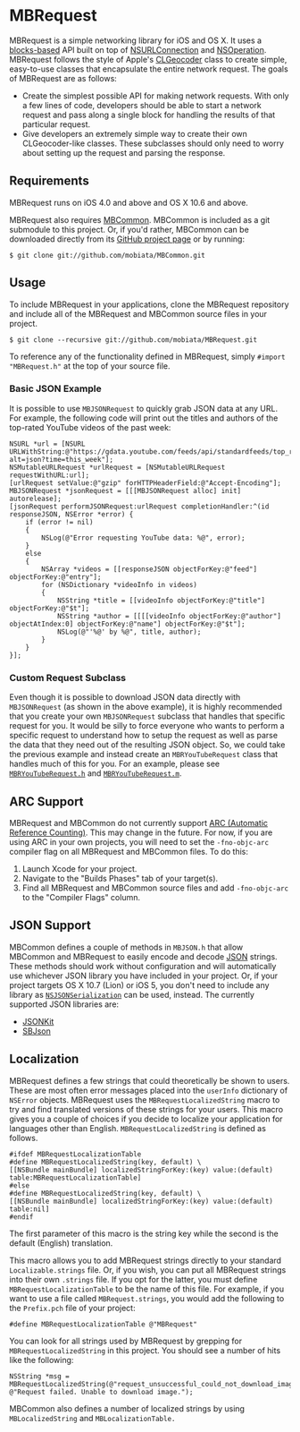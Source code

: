 # MBRequest

MBRequest is a simple networking library for iOS and OS X. It uses a [blocks-based][blocks] API built on top of [NSURLConnection][NSURLConnection] and [NSOperation][NSOperation]. MBRequest follows the style of Apple's [CLGeocoder][CLGeocoder] class to create simple, easy-to-use classes that encapsulate the entire network request. The goals of MBRequest are as follows:

* Create the simplest possible API for making network requests. With only a few lines of code, developers should be able to start a network request and pass along a single block for handling the results of that particular request.
* Give developers an extremely simple way to create their own CLGeocoder-like classes. These subclasses should only need to worry about setting up the request and parsing the response.

## Requirements

MBRequest runs on iOS 4.0 and above and OS X 10.6 and above.

MBRequest also requires [MBCommon][MBCommon]. MBCommon is included as a git submodule to this project. Or, if you'd rather, MBCommon can be downloaded directly from its [GitHub project page][MBCommon] or by running:

    $ git clone git://github.com/mobiata/MBCommon.git

## Usage

To include MBRequest in your applications, clone the MBRequest repository and include all of the MBRequest and MBCommon source files in your project.

    $ git clone --recursive git://github.com/mobiata/MBRequest.git

To reference any of the functionality defined in MBRequest, simply `#import "MBRequest.h"` at the top of your source file.

### Basic JSON Example

It is possible to use `MBJSONRequest` to quickly grab JSON data at any URL. For example, the following code will print out the titles and authors of the top-rated YouTube videos of the past week:

    NSURL *url = [NSURL URLWithString:@"https://gdata.youtube.com/feeds/api/standardfeeds/top_rated?alt=json?time=this_week"];
    NSMutableURLRequest *urlRequest = [NSMutableURLRequest requestWithURL:url];
    [urlRequest setValue:@"gzip" forHTTPHeaderField:@"Accept-Encoding"];
    MBJSONRequest *jsonRequest = [[[MBJSONRequest alloc] init] autorelease];
    [jsonRequest performJSONRequest:urlRequest completionHandler:^(id responseJSON, NSError *error) {
        if (error != nil)
        {
            NSLog(@"Error requesting YouTube data: %@", error);
        }
        else
        {
            NSArray *videos = [[responseJSON objectForKey:@"feed"] objectForKey:@"entry"];
            for (NSDictionary *videoInfo in videos)
            {
                NSString *title = [[videoInfo objectForKey:@"title"] objectForKey:@"$t"];
                NSString *author = [[[[videoInfo objectForKey:@"author"] objectAtIndex:0] objectForKey:@"name"] objectForKey:@"$t"];
                NSLog(@"'%@' by %@", title, author);
            }
        }
    }];

### Custom Request Subclass

Even though it is possible to download JSON data directly with `MBJSONRequest` (as shown in the above example), it is highly recommended that you create your own `MBJSONRequest` subclass that handles that specific request for you. It would be silly to force everyone who wants to perform a specific request to understand how to setup the request as well as parse the data that they need out of the resulting JSON object. So, we could take the previous example and instead create an `MBRYouTubeRequest` class that handles much of this for you. For an example, please see [`MBRYouTubeRequest.h`][MBRYouTubeRequest.h] and [`MBRYouTubeRequest.m`][MBRYouTubeRequest.m].

## ARC Support

MBRequest and MBCommon do not currently support [ARC (Automatic Reference Counting)][ARC]. This may change in the future. For now, if you are using ARC in your own projects, you will need to set the `-fno-objc-arc` compiler flag on all MBRequest and MBCommon files. To do this:

1. Launch Xcode for your project.
2. Navigate to the "Builds Phases" tab of your target(s).
3. Find all MBRequest and MBCommon source files and add `-fno-objc-arc` to the "Compiler Flags" column.

## JSON Support

MBCommon defines a couple of methods in `MBJSON.h` that allow MBCommon and MBRequest to easily encode and decode [JSON][JSON] strings. These methods should work without configuration and will automatically use whichever JSON library you have included in your project. Or, if your project targets OS X 10.7 (Lion) or iOS 5, you don't need to include any library as [`NSJSONSerialization`](NSJSONSerialization) can be used, instead. The currently supported JSON libraries are:

* [JSONKit][JSONKit]
* [SBJson][SBJson]

## Localization

MBRequest defines a few strings that could theoretically be shown to users. These are most often error messages placed into the `userInfo` dictionary of `NSError` objects. MBRequest uses the `MBRequestLocalizedString` macro to try and find translated versions of these strings for your users. This macro gives you a couple of choices if you decide to localize your application for languages other than English. `MBRequestLocalizedString` is defined as follows.

    #ifdef MBRequestLocalizationTable
    #define MBRequestLocalizedString(key, default) \
    [[NSBundle mainBundle] localizedStringForKey:(key) value:(default) table:MBRequestLocalizationTable]
    #else
    #define MBRequestLocalizedString(key, default) \
    [[NSBundle mainBundle] localizedStringForKey:(key) value:(default) table:nil]
    #endif

The first parameter of this macro is the string key while the second is the default (English) translation.

This macro allows you to add MBRequest strings directly to your standard `Localizable.strings` file. Or, if you wish, you can put all MBRequest strings into their own `.strings` file. If you opt for the latter, you must define `MBRequestLocalizationTable` to be the name of this file. For example, if you want to use a file called `MBRequest.strings`, you would add the following to the `Prefix.pch` file of your project:

    #define MBRequestLocalizationTable @"MBRequest"

You can look for all strings used by MBRequest by grepping for `MBRequestLocalizedString` in this project. You should see a number of hits like the following:

    NSString *msg = MBRequestLocalizedString(@"request_unsuccessful_could_not_download_image", @"Request failed. Unable to download image.");

MBCommon also defines a number of localized strings by using `MBLocalizedString` and `MBLocalizationTable.`

[blocks]: http://developer.apple.com/library/ios/documentation/cocoa/Conceptual/Blocks/Articles/00_Introduction.html
[NSURLConnection]: http://developer.apple.com/documentation/Cocoa/Reference/Foundation/Classes/nsurlconnection_Class/Reference/Reference.html
[NSOperation]: http://developer.apple.com/library/ios/documentation/Cocoa/Reference/NSOperation_class/Reference/Reference.html
[CLGeocoder]: http://developer.apple.com/library/ios/documentation/CoreLocation/Reference/CLGeocoder_class/Reference/Reference.html
[MBCommon]: https://github.com/mobiata/MBCommon
[MBRYouTubeRequest.h]: https://github.com/mobiata/MBRequest/blob/master/Example/MBRequestExample/MBRYouTubeRequest.h
[MBRYouTubeRequest.m]: https://github.com/mobiata/MBRequest/blob/master/Example/MBRequestExample/MBRYouTubeRequest.m
[ARC]: http://clang.llvm.org/docs/AutomaticReferenceCounting.html
[NSJSONSerialization]: http://developer.apple.com/library/ios/documentation/Foundation/Reference/NSJSONSerialization_Class/Reference/Reference.html
[JSONKit]: https://github.com/johnezang/JSONKit
[SBJson]: http://stig.github.com/json-framework/
[JSON]: http://json.org/
